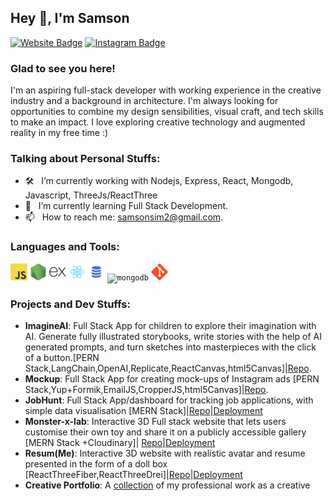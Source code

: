 ## Hey 👋, I'm Samson  

[![Website Badge](https://img.shields.io/badge/Website-3b5998?style=flat-square&logo=google-chrome&logoColor=white)](https://portfolio-samson.vercel.app/)
[![Instagram Badge](https://img.shields.io/badge/-Instagram-e4405f?style=flat-square&logo=Instagram&logoColor=white)](https://www.instagram.com/samson.img/)
 

### Glad to see you here! 

I'm an aspiring full-stack developer with working experience in the creative industry and a background in architecture. I'm always looking for opportunities to combine my design sensibilities, visual craft, and tech skills to make an impact. I love exploring creative technology and augmented reality in my free time :)  
 

### Talking about Personal Stuffs:

- 🛠 &nbsp; I’m currently working with Nodejs, Express, React, Mongodb, Javascript, ThreeJs/ReactThree 
- 🚀 &nbsp; I’m currently learning Full Stack Development.
- 📫 &nbsp; How to reach me: samsonsim2@gmail.com. 

### Languages and Tools:

 
 
<code><img height="27" src="https://raw.githubusercontent.com/github/explore/80688e429a7d4ef2fca1e82350fe8e3517d3494d/topics/javascript/javascript.png" alt="javascript"></code>
<code><img height="27" src="https://raw.githubusercontent.com/github/explore/80688e429a7d4ef2fca1e82350fe8e3517d3494d/topics/nodejs/nodejs.png" alt="nodejs"></code>
<code><img height="27" src="https://raw.githubusercontent.com/devicons/devicon/master/icons/express/express-original.svg" alt="expressjs"></code>
<code><img height="27" src="https://raw.githubusercontent.com/github/explore/80688e429a7d4ef2fca1e82350fe8e3517d3494d/topics/react/react.png" alt="react"></code>
 <code><img height="27" src="https://raw.githubusercontent.com/github/explore/80688e429a7d4ef2fca1e82350fe8e3517d3494d/topics/sql/sql.png" alt="sql"></code>
<code><img height="27" src="https://encrypted-tbn0.gstatic.com/images?q=tbn%3AANd9GcSTTzPAw-55ssm1Im594xYZ9eRQu2JylrkYLg&usqp=CAU" alt="mongodb"></code>
<code><img height="27" src="https://raw.githubusercontent.com/devicons/devicon/master/icons/git/git-original.svg" alt="git"></code>
 

<!--
<code><img height="25" src="https://raw.githubusercontent.com/github/explore/80688e429a7d4ef2fca1e82350fe8e3517d3494d/topics/sass/sass.png" alt="sass"></code>
-->

### Projects and Dev Stuffs:
* **ImagineAI**: Full Stack App for children to explore their imagination with AI. Generate fully illustrated storybooks, write stories with the help of AI generated prompts, and turn sketches into masterpieces with the click of a button.[PERN Stack,LangChain,OpenAI,Replicate,ReactCanvas,html5Canvas]|[Repo](https://github.com/samsonsim2/mockup-frontend).
* **Mockup**: Full Stack App for creating mock-ups of Instagram ads [PERN Stack,Yup+Formik,EmailJS,CropperJS,html5Canvas]|[Repo](https://github.com/samsonsim2/mockup-frontend).
* **JobHunt**: Full Stack App/dashboard for tracking job applications, with simple data visualisation [MERN Stack]|[Repo](https://github.com/samsonsim2/jobHunt-client)|[Deployment](https://job-hunt-client.vercel.app)
* **Monster-x-lab**: Interactive 3D Full stack website that lets users customise their own toy and share it on a publicly accessible gallery [MERN Stack +Cloudinary]| [Repo](https://github.com/samsonsim2/monsterXlab-client)|[Deployment](https://monster-xlab-client.vercel.app/)
* **Resum(Me)**: Interactive 3D website with realistic avatar and resume presented in the form of a doll box [ReactThreeFiber,ReactThreeDrei]|[Repo](https://github.com/samsonsim2/boxwebsite)|[Deployment](https://boxwebsite.vercel.app)
* **Creative Portfolio**: A [collection](https://shorturl.at/mstw1) of my professional work as a creative


 

</div>
